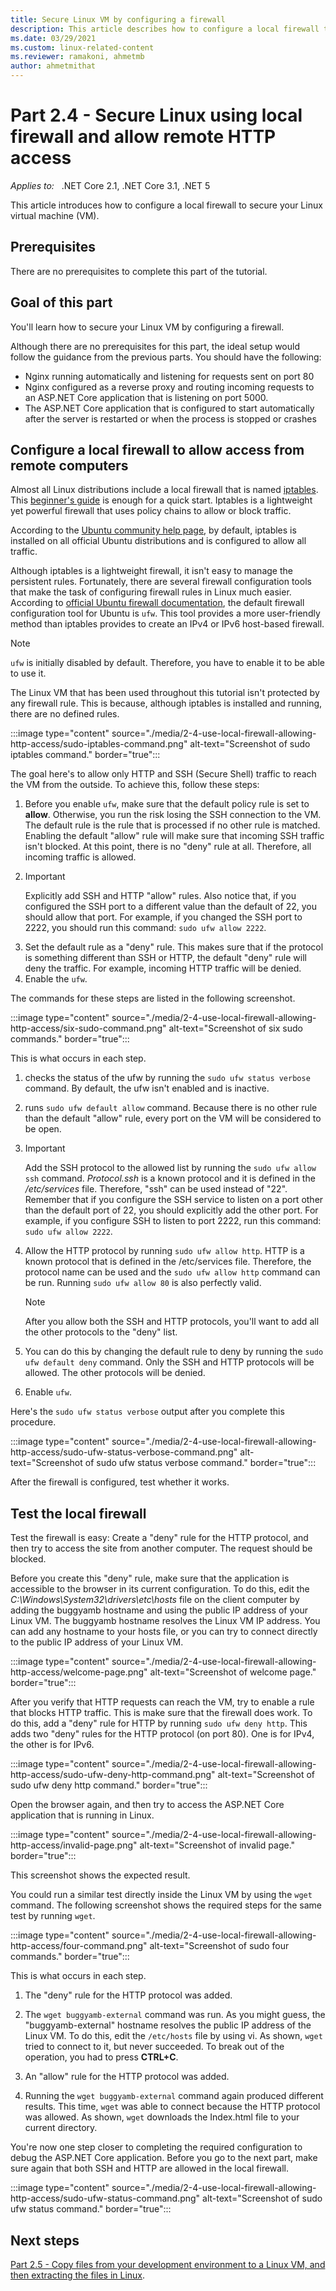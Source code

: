 ```yaml
---
title: Secure Linux VM by configuring a firewall
description: This article describes how to configure a local firewall to secure your Linux virtual machine.
ms.date: 03/29/2021
ms.custom: linux-related-content
ms.reviewer: ramakoni, ahmetmb
author: ahmetmithat
---
```

# Part 2.4 - Secure Linux using local firewall and allow remote HTTP access

_Applies to:_ &nbsp; .NET Core 2.1, .NET Core 3.1, .NET 5  

This article introduces how to configure a local firewall to secure your Linux virtual machine (VM).

## Prerequisites

There are no prerequisites to complete this part of the tutorial.

## Goal of this part

You'll learn how to secure your Linux VM by configuring a firewall.

Although there are no prerequisites for this part, the ideal setup would follow the guidance from the previous parts. You should have the following:

- Nginx running automatically and listening for requests sent on port 80
- Nginx configured as a reverse proxy and routing incoming requests to an ASP.NET Core application that is listening on port 5000.
- The ASP.NET Core application that is configured to start automatically after the server is restarted or when the process is stopped or crashes

## Configure a local firewall to allow access from remote computers

Almost all Linux distributions include a local firewall that is named [iptables](https://wikipedia.org/wiki/Iptables). This [beginner's guide](https://www.howtogeek.com/177621/the-beginners-guide-to-iptables-the-linux-firewall/) is enough for a quick start. Iptables is a lightweight yet powerful firewall that uses policy chains to allow or block traffic.

According to the [Ubuntu community help page](https://help.ubuntu.com/community/IptablesHowTo), by default, iptables is installed on all official Ubuntu distributions and is configured to allow all traffic.

Although iptables is a lightweight firewall, it isn't easy to manage the persistent rules. Fortunately, there are several firewall configuration tools that make the task of configuring firewall rules in Linux much easier. According to [official Ubuntu firewall documentation](https://ubuntu.com/server/docs/security-firewall), the default firewall configuration tool for Ubuntu is `ufw`. This tool provides a more user-friendly method than iptables provides to create an IPv4 or IPv6 host-based firewall.

> [!NOTE]
> `ufw` is initially disabled by default. Therefore, you have to enable it to be able to use it.

The Linux VM that has been used throughout this tutorial isn't protected by any firewall rule. This is because, although iptables is installed and running, there are no defined rules.

:::image type="content" source="./media/2-4-use-local-firewall-allowing-http-access/sudo-iptables-command.png" alt-text="Screenshot of sudo iptables command." border="true":::

The goal here's to allow only HTTP and SSH (Secure Shell) traffic to reach the VM from the outside. To achieve this, follow these steps:

1. Before you enable `ufw`, make sure that the default policy rule is set to **allow**. Otherwise, you run the risk losing the SSH connection to the VM. The default rule is the rule that is processed if no other rule is matched. Enabling the default "allow" rule will make sure that incoming SSH traffic isn't blocked. At this point, there is no "deny" rule at all. Therefore, all incoming traffic is allowed.
2. > [!IMPORTANT]
   > Explicitly add SSH and HTTP "allow" rules. Also notice that, if you configured the SSH port to a different value than the default of 22, you should allow that port. For example, if you changed the SSH port to 2222, you should run this command: `sudo ufw allow 2222`.
3. Set the default rule as a "deny" rule. This makes sure that if the protocol is something different than SSH or HTTP, the default "deny" rule will deny the traffic. For example, incoming HTTP traffic will be denied.
4. Enable the `ufw`.

The commands for these steps are listed in the following screenshot.

:::image type="content" source="./media/2-4-use-local-firewall-allowing-http-access/six-sudo-command.png" alt-text="Screenshot of six sudo commands." border="true":::

This is what occurs in each step.

1. checks the status of the ufw by running the `sudo ufw status verbose` command. By default, the ufw isn't enabled and is inactive.

1. runs `sudo ufw default allow` command. Because there is no other rule than the default "allow" rule, every port on the VM will be considered to be open.

1. > [!IMPORTANT]
   > Add the SSH protocol to the allowed list by running the `sudo ufw allow ssh` command. *Protocol.ssh* is a known protocol and it is defined in the */etc/services* file. Therefore, "ssh" can be used instead of "22". Remember that if you configure the SSH service to listen on a port other than the default port of 22, you should explicitly add the other port. For example, if you configure SSH to listen to port 2222, run this command: `sudo ufw allow 2222`.

1. Allow the HTTP protocol by running `sudo ufw allow http`. HTTP is a known protocol that is defined in the /etc/services file. Therefore, the protocol name can be used and the `sudo ufw allow http` command can be run. Running `sudo ufw allow 80` is also perfectly valid.

    > [!NOTE]
    > After you allow both the SSH and HTTP protocols, you'll want to add all the other protocols to the "deny" list.

1. You can do this by changing the default rule to deny by running the `sudo ufw default deny` command. Only the SSH and HTTP protocols will be allowed. The other protocols will be denied.

1. Enable `ufw`.

Here's the `sudo ufw status verbose` output after you complete this procedure.

:::image type="content" source="./media/2-4-use-local-firewall-allowing-http-access/sudo-ufw-status-verbose-command.png" alt-text="Screenshot of sudo ufw status verbose command." border="true":::

After the firewall is configured, test whether it works.

## Test the local firewall

Test the firewall is easy: Create a "deny" rule for the HTTP protocol, and then try to access the site from another computer. The request should be blocked.

Before you create this "deny" rule, make sure that the application is accessible to the browser in its current configuration. To do this, edit the *C:\Windows\System32\drivers\etc\hosts* file on the client computer by adding the buggyamb hostname and using the public IP address of your Linux VM. The buggyamb hostname resolves the Linux VM IP address. You can add any hostname to your hosts file, or you can try to connect directly to the public IP address of your Linux VM.

:::image type="content" source="./media/2-4-use-local-firewall-allowing-http-access/welcome-page.png" alt-text="Screenshot of welcome page." border="true":::

After you verify that HTTP requests can reach the VM, try to enable a rule that blocks HTTP traffic. This is make sure that the firewall does work. To do this, add a "deny" rule for HTTP by running `sudo ufw deny http`. This adds two "deny" rules for the HTTP protocol (on port 80). One is for IPv4, the other is for IPv6.

:::image type="content" source="./media/2-4-use-local-firewall-allowing-http-access/sudo-ufw-deny-http-command.png" alt-text="Screenshot of sudo ufw deny http command." border="true":::

Open the browser again, and then try to access the ASP.NET Core application that is running in Linux.

:::image type="content" source="./media/2-4-use-local-firewall-allowing-http-access/invalid-page.png" alt-text="Screenshot of invalid page." border="true":::

This screenshot shows the expected result.

You could run a similar test directly inside the Linux VM by using the `wget` command. The following screenshot shows the required steps for the same test by running `wget`.

:::image type="content" source="./media/2-4-use-local-firewall-allowing-http-access/four-command.png" alt-text="Screenshot of sudo four commands." border="true":::

This is what occurs in each step.

1. The "deny" rule for the HTTP protocol was added.

1. The `wget buggyamb-external` command was run. As you might guess, the "buggyamb-external" hostname resolves the public IP address of the Linux VM. To do this, edit the `/etc/hosts` file by using vi. As shown, `wget` tried to connect to it, but never succeeded. To break out of the operation, you had to press **CTRL+C**.

1. An "allow" rule for the HTTP protocol was added.

1. Running the `wget buggyamb-external` command again produced different results. This time, `wget` was able to connect because the HTTP protocol was allowed. As shown, `wget` downloads the Index.html file to your current directory.

You're now one step closer to completing the required configuration to debug the ASP.NET Core application. Before you go to the next part, make sure again that both SSH and HTTP are allowed in the local firewall.

:::image type="content" source="./media/2-4-use-local-firewall-allowing-http-access/sudo-ufw-status-command.png" alt-text="Screenshot of sudo ufw status command." border="true":::

## Next steps

[Part 2.5 - Copy files from your development environment to a Linux VM, and then extracting the files in Linux](2-5-copy-file-linux-vm-extract-file.md).
